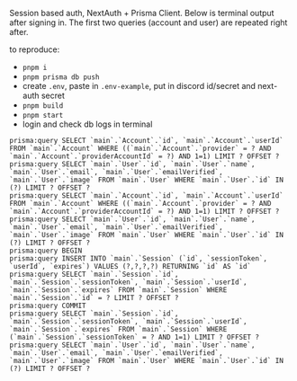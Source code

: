 Session based auth, NextAuth + Prisma Client. Below is terminal output after signing in. The first two queries (account and user) are repeated right after.

to reproduce:
- `pnpm i`
- `pnpm prisma db push`
- create `.env`, paste in `.env-example`, put in discord id/secret and next-auth secret
- `pnpm build`
- `pnpm start`
- login and check db logs in terminal

```
prisma:query SELECT `main`.`Account`.`id`, `main`.`Account`.`userId` FROM `main`.`Account` WHERE ((`main`.`Account`.`provider` = ? AND `main`.`Account`.`providerAccountId` = ?) AND 1=1) LIMIT ? OFFSET ?
prisma:query SELECT `main`.`User`.`id`, `main`.`User`.`name`, `main`.`User`.`email`, `main`.`User`.`emailVerified`, `main`.`User`.`image` FROM `main`.`User` WHERE `main`.`User`.`id` IN (?) LIMIT ? OFFSET ?
prisma:query SELECT `main`.`Account`.`id`, `main`.`Account`.`userId` FROM `main`.`Account` WHERE ((`main`.`Account`.`provider` = ? AND `main`.`Account`.`providerAccountId` = ?) AND 1=1) LIMIT ? OFFSET ?
prisma:query SELECT `main`.`User`.`id`, `main`.`User`.`name`, `main`.`User`.`email`, `main`.`User`.`emailVerified`, `main`.`User`.`image` FROM `main`.`User` WHERE `main`.`User`.`id` IN (?) LIMIT ? OFFSET ?
prisma:query BEGIN
prisma:query INSERT INTO `main`.`Session` (`id`, `sessionToken`, `userId`, `expires`) VALUES (?,?,?,?) RETURNING `id` AS `id`
prisma:query SELECT `main`.`Session`.`id`, `main`.`Session`.`sessionToken`, `main`.`Session`.`userId`, `main`.`Session`.`expires` FROM `main`.`Session` WHERE `main`.`Session`.`id` = ? LIMIT ? OFFSET ?
prisma:query COMMIT
prisma:query SELECT `main`.`Session`.`id`, `main`.`Session`.`sessionToken`, `main`.`Session`.`userId`, `main`.`Session`.`expires` FROM `main`.`Session` WHERE (`main`.`Session`.`sessionToken` = ? AND 1=1) LIMIT ? OFFSET ?
prisma:query SELECT `main`.`User`.`id`, `main`.`User`.`name`, `main`.`User`.`email`, `main`.`User`.`emailVerified`, `main`.`User`.`image` FROM `main`.`User` WHERE `main`.`User`.`id` IN (?) LIMIT ? OFFSET ?
```
